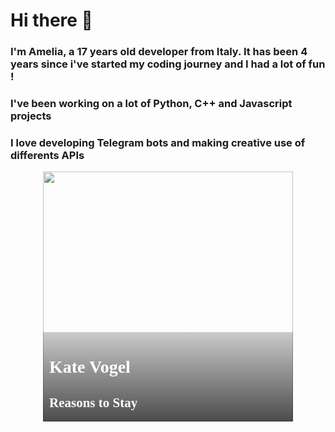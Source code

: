 # Hi there 👋
### I'm Amelia, a 17 years old developer from Italy. It has been 4 years since i've started my coding journey and I had a lot of fun !
### I've been working on a lot of Python, C++ and Javascript projects
### I love developing Telegram bots and making creative use of differents APIs


<!-- lastfm status starts -->
<div style="position:relative;width:400px; margin:auto">
	              <img src="https://lastfm.freetls.fastly.net/i/u/300x300/73b4db363f9d5a1666df0e27ae7abff7.jpg" style="height:400px; width:inherit;">
	              <div style="position:absolute;bottom:0px;left:0px;width:100%;background-image:linear-gradient(rgba(0,0,0,0.2), rgba(0,0,0,0.7));">
		              <h1 style="color:white; font-family:consolas; margin-left:10px;overflow: hidden; text-overflow: ellipsis;">Kate Vogel</h1>
 		              <h2 style="color:white; font-family:consolas; margin-left:10px;overflow: hidden; text-overflow: ellipsis;">Reasons to Stay</h2>
  	            </div>
    </div> 
<!-- lastfm status ends -->
